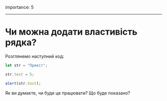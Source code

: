 importance: 5

---

# Чи можна додати властивість рядка?


Розглянемо наступний код:

```js
let str = "Привіт";

str.test = 5;

alert(str.test);
```


Як ви думаєте, чи буде це працювати? Що буде показано?
